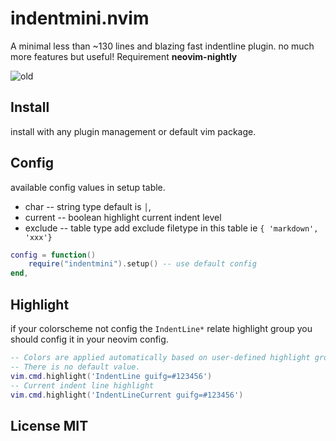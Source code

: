 # indentmini.nvim
A minimal less than ~130 lines and blazing fast indentline plugin. no much more features but useful!
Requirement **neovim-nightly**

![old](https://github.com/nvimdev/indentmini.nvim/assets/41671631/d836db79-4c41-45bc-99cb-d9f807dfe9af)

## Install

install with any plugin management or default vim package.

## Config

available config values in setup table.

- char     -- string type default is `│`,
- current  -- boolean highlight current indent level
- exclude  -- table  type add exclude filetype in this table ie `{ 'markdown', 'xxx'}`

```lua
config = function()
    require("indentmini").setup() -- use default config
end,
```

## Highlight

if your colorscheme not config the `IndentLine*` relate highlight group you should config it in
your neovim config.

```lua
-- Colors are applied automatically based on user-defined highlight groups.
-- There is no default value.
vim.cmd.highlight('IndentLine guifg=#123456')
-- Current indent line highlight
vim.cmd.highlight('IndentLineCurrent guifg=#123456')
```

## License MIT
